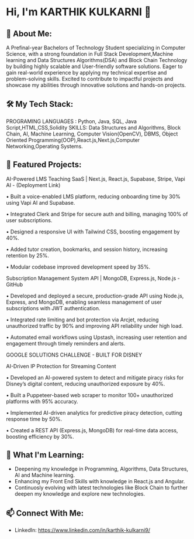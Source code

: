 # Hi, I'm KARTHIK KULKARNI 👋

## 🚀 About Me:
A Prefinal-year Bachelors of Technology Student specializing in Computer Science, with a strong foundation
in Full Stack Development,Machine learning and Data Structures Algorithms(DSA) and Block Chain Technology by building highly scalable
and User-friendly software solutions. Eager to gain real-world experience by applying my technical expertise
and problem-solving skills. Excited to contribute to impactful projects and showcase my abilities through
innovative solutions and hands-on projects.

## 🛠️ My Tech Stack:
PROGRAMING LANGUAGES : Python, Java, SQL, Java Script,HTML,CSS,Solidity
SKILLS: Data Structures and Algorithms, Block Chain, AI, Machine Learning, Computer Vision(OpenCV), DBMS, Object Oriented Programming(OOP),React.js,Next.js,Computer Networking,Operating Systems.

## 🌟 Featured Projects:

AI-Powered LMS Teaching SaaS | Next.js, React.js, Supabase, Stripe, Vapi AI - (Deployment Link)

• Built a voice-enabled LMS platform, reducing onboarding time by 30% using Vapi AI and Supabase.

• Integrated Clerk and Stripe for secure auth and billing, managing 100% of user subscriptions.

• Designed a responsive UI with Tailwind CSS, boosting engagement by 40%.

• Added tutor creation, bookmarks, and session history, increasing retention by 25%.

• Modular codebase improved development speed by 35%.











Subscription Management System API | MongoDB, Express.js, Node.js - GitHub

• Developed and deployed a secure, production-grade API using Node.js, Express, and MongoDB, enabling seamless management of user subscriptions with JWT authentication.

• Integrated rate limiting and bot protection via Arcjet, reducing unauthorized traffic by 90% and improving API reliability under high load.

• Automated email workflows using Upstash, increasing user retention and engagement through timely reminders and alerts.












GOOGLE SOLUTIONS CHALLENGE - BUILT FOR DISNEY

AI-Driven IP Protection for Streaming Content

• Developed an AI-powered system to detect and mitigate piracy risks for
Disney’s digital content, reducing unauthorized exposure by 40%.

• Built a Puppeteer-based web scraper to monitor 100+ unauthorized
platforms with 95% accuracy.

• Implemented AI-driven analytics for predictive piracy detection, cutting
response time by 50%.

• Created a REST API (Express.js, MongoDB) for real-time data access, boosting
efficiency by 30%.


## 🌱 What I'm Learning:
- Deepening my knowledge in Programming, Algorithms, Data Structures, AI and Machine learning.
- Enhancing my Front End Skills with knowledge in React.js and Angular.
- Continuosly evolving with latest technologies like Block Chain to further deepen my knowledge and explore new technologies.

## 📫 Connect With Me:
- LinkedIn: https://www.linkedin.com/in/karthik-kulkarni9/







